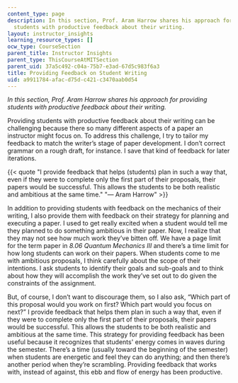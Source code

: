 ```yaml
---
content_type: page
description: In this section, Prof. Aram Harrow shares his approach for providing
  students with productive feedback about their writing.
layout: instructor_insights
learning_resource_types: []
ocw_type: CourseSection
parent_title: Instructor Insights
parent_type: ThisCourseAtMITSection
parent_uid: 37a5c492-c04a-75b7-e3ad-67d5c983f6a3
title: Providing Feedback on Student Writing
uid: a9911784-afac-d75d-c421-c3470aab0d54
---
```


_In this section, Prof. Aram Harrow shares his approach for providing students with productive feedback about their writing._

Providing students with productive feedback about their writing can be challenging because there so many different aspects of a paper an instructor might focus on. To address this challenge, I try to tailor my feedback to match the writer’s stage of paper development. I don’t correct grammar on a rough draft, for instance. I save that kind of feedback for later iterations.

{{< quote "I provide feedback that helps (students) plan in such a way that, even if they were to complete only the first part of their proposals, their papers would be successful. This allows the students to be both realistic and ambitious at the same time." "— Aram Harrow" >}}

In addition to providing students with feedback on the mechanics of their writing, I also provide them with feedback on their strategy for planning and executing a paper. I used to get really excited when a student would tell me they planned to do something ambitious in their paper. Now, I realize that they may not see how much work they’ve bitten off. We have a page limit for the term paper in _8.06 Quantum Mechanics III_ and there’s a time limit for how long students can work on their papers. When students come to me with ambitious proposals, I think carefully about the scope of their intentions. I ask students to identify their goals and sub-goals and to think about how they will accomplish the work they’ve set out to do given the constraints of the assignment.

But, of course, I don’t want to discourage them, so I also ask, “Which part of this proposal would you work on first? Which part would you focus on next?” I provide feedback that helps them plan in such a way that, even if they were to complete only the first part of their proposals, their papers would be successful. This allows the students to be both realistic and ambitious at the same time. This strategy for providing feedback has been useful because it recognizes that students' energy comes in waves during the semester. There’s a time (usually toward the beginning of the semester) when students are energetic and feel they can do anything; and then there’s another period when they’re scrambling. Providing feedback that works with, instead of against, this ebb and flow of energy has been productive.
